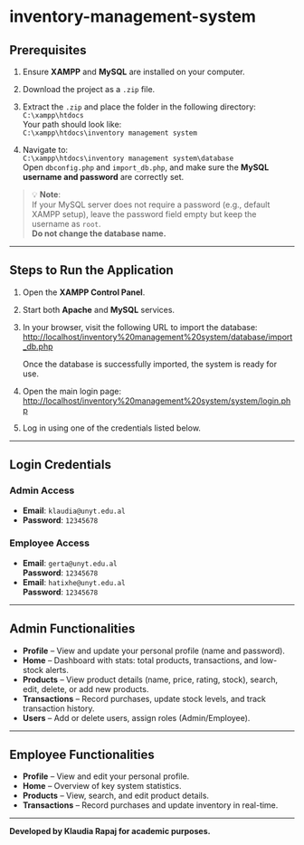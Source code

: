 # inventory-management-system

## Prerequisites

1. Ensure **XAMPP** and **MySQL** are installed on your computer.
2. Download the project as a `.zip` file.
3. Extract the `.zip` and place the folder in the following directory:  
   `C:\xampp\htdocs`  
   Your path should look like:  
   `C:\xampp\htdocs\inventory management system`

4. Navigate to:  
   `C:\xampp\htdocs\inventory management system\database`  
   Open `dbconfig.php` and `import_db.php`, and make sure the **MySQL username and password** are correctly set.

> 💡 **Note**:  
> If your MySQL server does not require a password (e.g., default XAMPP setup), leave the password field empty but keep the username as `root`.  
> **Do not change the database name.**

---

## Steps to Run the Application

1. Open the **XAMPP Control Panel**.
2. Start both **Apache** and **MySQL** services.
3. In your browser, visit the following URL to import the database:  
   [http://localhost/inventory%20management%20system/database/import_db.php](http://localhost/inventory%20management%20system/database/import_db.php)

   Once the database is successfully imported, the system is ready for use.

4. Open the main login page:  
   [http://localhost/inventory%20management%20system/system/login.php](http://localhost/inventory%20management%20system/system/login.php)

5. Log in using one of the credentials listed below.

---

## Login Credentials

### Admin Access
- **Email**: `klaudia@unyt.edu.al`  
- **Password**: `12345678`

### Employee Access
- **Email**: `gerta@unyt.edu.al`  
  **Password**: `12345678`  
- **Email**: `hatixhe@unyt.edu.al`  
  **Password**: `12345678`

---

## Admin Functionalities

- **Profile** – View and update your personal profile (name and password).
- **Home** – Dashboard with stats: total products, transactions, and low-stock alerts.
- **Products** – View product details (name, price, rating, stock), search, edit, delete, or add new products.
- **Transactions** – Record purchases, update stock levels, and track transaction history.
- **Users** – Add or delete users, assign roles (Admin/Employee).

---

## Employee Functionalities

- **Profile** – View and edit your personal profile.
- **Home** – Overview of key system statistics.
- **Products** – View, search, and edit product details.
- **Transactions** – Record purchases and update inventory in real-time.

---

**Developed by Klaudia Rapaj for academic purposes.**
